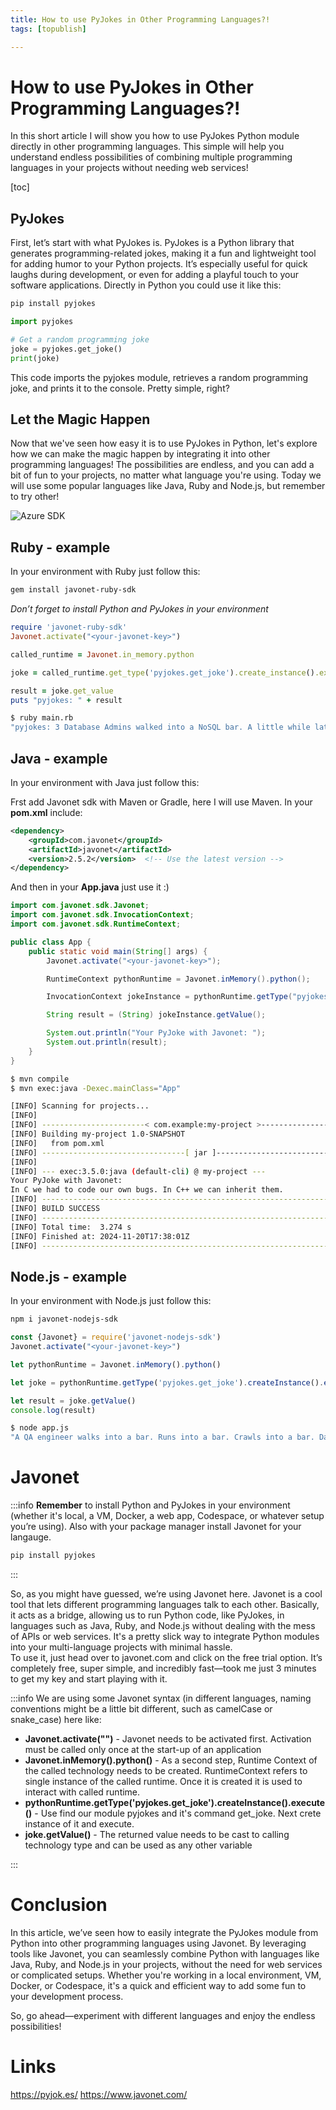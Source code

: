 ```yaml
---
title: How to use PyJokes in Other Programming Languages?!
tags: [topublish]

---
```


# How to use PyJokes in Other Programming Languages?!

In this short article I will show you how to use PyJokes Python module directly in other programming languages. This simple will help you understand endless possibilities of combining multiple programming languages in your projects without needing web services!

[toc]

## PyJokes

First, let’s start with what PyJokes is. PyJokes is a Python library that generates programming-related jokes, making it a fun and lightweight tool for adding humor to your Python projects. It’s especially useful for quick laughs during development, or even for adding a playful touch to your software applications. Directly in Python you could use it like this:

```bash
pip install pyjokes
```

```python
import pyjokes

# Get a random programming joke
joke = pyjokes.get_joke()
print(joke)
```

This code imports the pyjokes module, retrieves a random programming joke, and prints it to the console. Pretty simple, right?

## Let the Magic Happen

Now that we've seen how easy it is to use PyJokes in Python, let's explore how we can make the magic happen by integrating it into other programming languages! The possibilities are endless, and you can add a bit of fun to your projects, no matter what language you're using. Today we will use some popular languages like Java, Ruby and Node.js, but remember to try other!


![Azure SDK](https://hackmd.io/_uploads/rky56Spb1l.jpg)





## Ruby - example
In your environment with Ruby just follow this:
```bash
gem install javonet-ruby-sdk
```

*Don’t forget to install Python and PyJokes in your environment*

```ruby
require 'javonet-ruby-sdk'
Javonet.activate("<your-javonet-key>")

called_runtime = Javonet.in_memory.python

joke = called_runtime.get_type('pyjokes.get_joke').create_instance().execute

result = joke.get_value
puts "pyjokes: " + result
```
```bash
$ ruby main.rb
"pyjokes: 3 Database Admins walked into a NoSQL bar. A little while later they walked out because they couldn't find a table."
```

## Java - example
In your environment with Java just follow this:

Frst add Javonet sdk with Maven or Gradle, here I will use Maven. In your **pom.xml** include:
```xml
<dependency>
    <groupId>com.javonet</groupId>
    <artifactId>javonet</artifactId>
    <version>2.5.2</version>  <!-- Use the latest version -->
</dependency>
```

And then in your **App.java** just use it :)
```java
import com.javonet.sdk.Javonet;
import com.javonet.sdk.InvocationContext;
import com.javonet.sdk.RuntimeContext;

public class App {
    public static void main(String[] args) {
        Javonet.activate("<your-javonet-key>");

        RuntimeContext pythonRuntime = Javonet.inMemory().python();

        InvocationContext jokeInstance = pythonRuntime.getType("pyjokes.get_joke").createInstance().execute();

        String result = (String) jokeInstance.getValue();

        System.out.println("Your PyJoke with Javonet: ");
        System.out.println(result);
    }
}
```
```bash
$ mvn compile
$ mvn exec:java -Dexec.mainClass="App"

[INFO] Scanning for projects...
[INFO] 
[INFO] -----------------------< com.example:my-project >-----------------------
[INFO] Building my-project 1.0-SNAPSHOT
[INFO]   from pom.xml
[INFO] --------------------------------[ jar ]---------------------------------
[INFO] 
[INFO] --- exec:3.5.0:java (default-cli) @ my-project ---
Your PyJoke with Javonet: 
In C we had to code our own bugs. In C++ we can inherit them.
[INFO] ------------------------------------------------------------------------
[INFO] BUILD SUCCESS
[INFO] ------------------------------------------------------------------------
[INFO] Total time:  3.274 s
[INFO] Finished at: 2024-11-20T17:38:01Z
[INFO] ------------------------------------------------------------------------
```

## Node.js - example
In your environment with Node.js just follow this:
```bash
npm i javonet-nodejs-sdk
```
```javascript
const {Javonet} = require('javonet-nodejs-sdk')
Javonet.activate("<your-javonet-key>")

let pythonRuntime = Javonet.inMemory().python()

let joke = pythonRuntime.getType('pyjokes.get_joke').createInstance().execute()

let result = joke.getValue()
console.log(result)
```
```bash
$ node app.js
"A QA engineer walks into a bar. Runs into a bar. Crawls into a bar. Dances into a bar. Tiptoes into a bar. Rams a bar. Jumps into a bar."
```

# Javonet
:::info
**Remember** to install Python and PyJokes in your environment (whether it's local, a VM, Docker, a web app, Codespace, or whatever setup you’re using). Also with your package manager install Javonet for your langauge.
```bash
pip install pyjokes
```
:::

So, as you might have guessed, we’re using Javonet here. Javonet is a cool tool that lets different programming languages talk to each other. Basically, it acts as a bridge, allowing us to run Python code, like PyJokes, in languages such as Java, Ruby, and Node.js without dealing with the mess of APIs or web services. It's a pretty slick way to integrate Python modules into your multi-language projects with minimal hassle.
</br>To use it, just head over to javonet.com and click on the free trial option. It’s completely free, super simple, and incredibly fast—took me just 3 minutes to get my key and start playing with it.

:::info
We are using some Javonet syntax (in different languages, naming conventions might be a little bit different, such as camelCase or snake_case) here like:
- **Javonet.activate("<your-javonet-key>")** - Javonet needs to be activated first. Activation must be called only once at the start-up of an application
- **Javonet.inMemory().python()** - As a second step, Runtime Context of the called technology needs to be created. RuntimeContext refers to single instance of the called runtime. Once it is created it is used to interact with called runtime.
- **pythonRuntime.getType('pyjokes.get_joke').createInstance().execute()** - Use find our module pyjokes and it's command get_joke. Next crete instance of it and execute.
- **joke.getValue()** - The returned value needs to be cast to calling technology type and can be used as any other variable
    
:::

# Conclusion
In this article, we’ve seen how to easily integrate the PyJokes module from Python into other programming languages using Javonet. By leveraging tools like Javonet, you can seamlessly combine Python with languages like Java, Ruby, and Node.js in your projects, without the need for web services or complicated setups. Whether you're working in a local environment, VM, Docker, or Codespace, it's a quick and efficient way to add some fun to your development process.

So, go ahead—experiment with different languages and enjoy the endless possibilities!
# Links

https://pyjok.es/
https://www.javonet.com/


